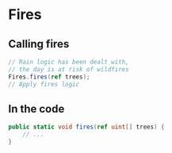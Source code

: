 # Fires

## Calling fires

```c#
// Rain logic has been dealt with,
// the day is at risk of wildfires
Fires.fires(ref trees);
// Apply fires logic
```

## In the code

```c#
public static void fires(ref uint[] trees) {
    // ...
}
```
